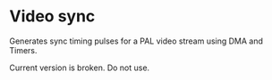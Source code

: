 # Video sync

Generates sync timing pulses for a PAL video stream using DMA and Timers.

Current version is broken. Do not use.
